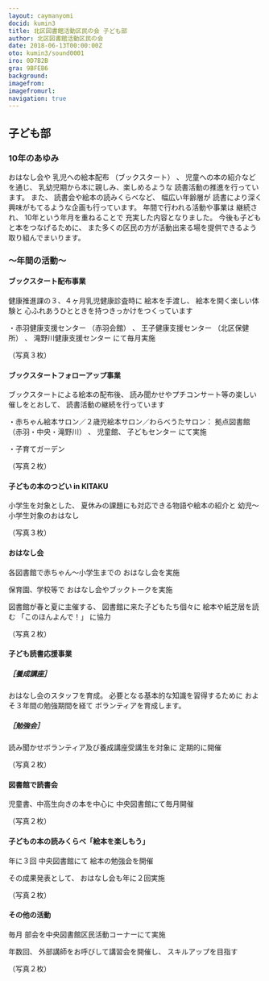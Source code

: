```yaml
---
layout: caymanyomi
docid: kumin3
title: 北区図書館活動区民の会 子ども部
author: 北区図書館活動区民の会
date: 2018-06-13T00:00:00Z
oto: kumin3/sound0001
iro: 0D7B2B
gra: 9BFEB6
background: 
imagefrom: 
imagefromurl: 
navigation: true
---
```

   
## <span data-dur="1.589" data-begin="0.000">子ども部</span>

<!--span data-dur="1.64" data-begin="1.589">読み上げ時間</span>
<span data-dur="3.259" data-begin="3.229">約7分45秒消す</span-->

### <span data-dur="2.576" data-begin="6.488">10年のあゆみ</span>

<span data-dur="1.497" data-begin="9.064">おはなし会や</span>
<span data-dur="2.061" data-begin="10.561">乳児への絵本配布</span>
<span data-dur="1.688" data-begin="12.622">（ブックスタート）</span>
<span data-dur="0.5" data-begin="14.310">、</span>
<span data-dur="3.07" data-begin="14.810">児童への本の紹介などを通じ、</span>
<span data-dur="3.771" data-begin="17.880">乳幼児期から本に親しみ、楽しめるような</span>
<span data-dur="4.284" data-begin="21.651">読書活動の推進を行っています。</span>
<span data-dur="0.945" data-begin="25.935">また、</span>
<span data-dur="2.837" data-begin="26.880">読書会や絵本の読みくらべなど、</span>
<span data-dur="2.106" data-begin="29.717">幅広い年齢層が</span>
<span data-dur="6.243" data-begin="31.823">読書により深く興味がもてるような企画も行っています。</span>
<span data-dur="3.437" data-begin="38.066">年間で行われる活動や事業は</span>
<span data-dur="1.315" data-begin="41.503">継続され、</span>
<span data-dur="3.06" data-begin="42.818">10年という年月を重ねることで</span>
<span data-dur="3.347" data-begin="45.878">充実した内容となりました。</span>
<span data-dur="3.444" data-begin="49.225">今後も子どもと本をつなげるために、</span>
<span data-dur="5.229" data-begin="52.669">また多くの区民の方が活動出来る場を提供できるよう</span>
<span data-dur="3.194" data-begin="57.898">取り組んでまいります。</span>

### <span data-dur="2.713" data-begin="61.092">～年間の活動～</span>

#### <span data-dur="3.542" data-begin="63.805">ブックスタート配布事業</span>

<span data-dur="5.034" data-begin="67.347">健康推進課の３、４ヶ月乳児健康診査時に</span>
<span data-dur="1.738" data-begin="72.381">絵本を手渡し、</span>
<span data-dur="3.404" data-begin="74.119">絵本を開く楽しい体験と</span>
<span data-dur="5.268" data-begin="77.523">心ふれあうひとときを持つきっかけをつくっています</span>

<span data-dur="2.618" data-begin="82.791">・赤羽健康支援センター</span>
<span data-dur="1.683" data-begin="85.409">（赤羽会館）</span>
<span data-dur="0.5" data-begin="87.092">、</span>
<span data-dur="2.514" data-begin="87.592">王子健康支援センター</span>
<span data-dur="1.638" data-begin="90.106">（北区保健所）</span>
<span data-dur="0.5" data-begin="91.744">、</span>
<span data-dur="2.702" data-begin="92.244">滝野川健康支援センター</span>
<span data-dur="3.407" data-begin="94.946">にて毎月実施</span>

<span data-dur="2.189" data-begin="98.353">（写真３枚）</span>

<!--span data-dur="1.726" data-begin="100.542">１枚目</span>
<span data-dur="3.896" data-begin="102.268">お揃いのエプロンを着けて活動します</span>
<span data-dur="1.704" data-begin="106.164">２枚目</span>
<span data-dur="2.393" data-begin="107.868">配本セット</span>
<span data-dur="1.812" data-begin="110.261">３枚目</span>
<span data-dur="2.88" data-begin="112.073">笑顔を大切にしています</span>
<span data-dur="3.144" data-begin="114.953">写真終わり</span-->

#### <span data-dur="3.901" data-begin="118.097">ブックスタートフォローアップ事業</span>

<span data-dur="3.017" data-begin="121.998">ブックスタートによる絵本の配布後、</span>
<span data-dur="5.066" data-begin="125.015">読み聞かせやプチコンサート等の楽しい催しをとおして、</span>
<span data-dur="4.637" data-begin="130.081">読書活動の継続を行っています</span>

<span data-dur="4.76" data-begin="134.718">・赤ちゃん絵本サロン／２歳児絵本サロン／わらべうたサロン：</span>
<span data-dur="1.556" data-begin="139.478">拠点図書館</span>
<span data-dur="2.858" data-begin="141.034">（赤羽・中央・滝野川）</span>
<span data-dur="0.5" data-begin="143.892">、</span>
<span data-dur="1.366" data-begin="144.392">児童館、</span>
<span data-dur="1.579" data-begin="145.758">子どもセンター</span>
<span data-dur="2.983" data-begin="147.337">にて実施</span>

<span data-dur="2.832" data-begin="150.320">・子育てガーデン</span>

<span data-dur="2.027" data-begin="153.152">（写真２枚）</span>

<!--span data-dur="1.727" data-begin="155.179">１枚目</span>
<span data-dur="2.132" data-begin="156.906">子育てガーデン</span>
<span data-dur="1.763" data-begin="159.038">説明</span>
<span data-dur="1.525" data-begin="160.801">広い部屋で、</span>
<span data-dur="4.177" data-begin="162.326">大きくカラフルな布を大人たちが持って広げ、</span>
<span data-dur="4.482" data-begin="166.503">その下に子供たちが入って遊んでいます</span>
<span data-dur="1.703" data-begin="170.985">２枚目</span>
<span data-dur="2.095" data-begin="172.688">わらべうたサロン</span>
<span data-dur="1.763" data-begin="174.783">説明</span>
<span data-dur="1.656" data-begin="176.546">広い和室で、</span>
<span data-dur="4.697" data-begin="178.202">大勢の大人と子供が輪になって座っています</span>
<span data-dur="3.144" data-begin="182.899">写真終わり</span-->

#### <span data-dur="3.677" data-begin="186.043">子どもの本のつどい in KITAKU</span>

<span data-dur="2.53" data-begin="189.720">小学生を対象とした、</span>
<span data-dur="5.088" data-begin="192.250">夏休みの課題にも対応できる物語や絵本の紹介と</span>
<span data-dur="4.924" data-begin="197.338">幼児～小学生対象のおはなし</span>

<span data-dur="2.189" data-begin="202.262">（写真３枚）</span>

<!--span data-dur="1.727" data-begin="204.451">１枚目</span>
<span data-dur="2.936" data-begin="206.178">ユニバーサル部とコラボ</span>
<span data-dur="1.704" data-begin="209.114">２枚目</span>
<span data-dur="1.468" data-begin="210.818">５つの島</span>
<span data-dur="0.938" data-begin="212.286">（テーマ）</span>
<span data-dur="1.293" data-begin="213.224">を作って、</span>
<span data-dur="1.615" data-begin="214.517">その島ごとに</span>
<span data-dur="4.976" data-begin="216.132">わくわく、どきどきする絵本と本を用意しました</span>
<span data-dur="1.813" data-begin="221.108">３枚目</span>
<span data-dur="1.763" data-begin="222.921">説明</span>
<span data-dur="2.984" data-begin="224.684">テーブルの上のたくさんの絵本を</span>
<span data-dur="2.993" data-begin="227.668">手にとって見る大人と子供</span>
<span data-dur="3.145" data-begin="230.661">写真終わり</span-->

#### <span data-dur="2.209" data-begin="233.806">おはなし会</span>

<span data-dur="3.832" data-begin="236.015">各図書館で赤ちゃん～小学生までの</span>
<span data-dur="3.209" data-begin="239.847">おはなし会を実施</span>

<span data-dur="2.576" data-begin="243.056">保育園、学校等で</span>
<span data-dur="4.079" data-begin="245.632">おはなし会やブックトークを実施</span>

<span data-dur="3.322" data-begin="249.711">図書館が春と夏に主催する、</span>
<span data-dur="2.851" data-begin="253.033">図書館に来た子どもたち個々に</span>
<span data-dur="2.218" data-begin="255.884">絵本や紙芝居を読む</span>
<span data-dur="1.653" data-begin="258.102">「このほんよんで！」</span>
<span data-dur="2.673" data-begin="259.755">に協力</span>

<span data-dur="2.027" data-begin="262.428">（写真２枚）</span>

<!--span data-dur="1.726" data-begin="264.455">１枚目</span>
<span data-dur="2.92" data-begin="266.181">手話つきおはなし会</span>
<span data-dur="1.703" data-begin="269.101">２枚目</span>
<span data-dur="1.763" data-begin="270.804">説明</span>
<span data-dur="2.312" data-begin="272.567">紙芝居をする大人、</span>
<span data-dur="4.298" data-begin="274.879">それを座ってみているたくさんの子どもたち</span>
<span data-dur="3.144" data-begin="279.177">写真終わり</span-->

#### <span data-dur="3.312" data-begin="282.321">子ども読書応援事業</span>

##### <span data-dur="2.068" data-begin="285.633">［養成講座］</span>

<span data-dur="3.394" data-begin="287.701">おはなし会のスタッフを育成。</span>
<span data-dur="4.032" data-begin="291.095">必要となる基本的な知識を習得するために</span>
<span data-dur="3.538" data-begin="295.127">およそ３年間の勉強期間を経て</span>
<span data-dur="3.151" data-begin="298.665">ボランティアを育成します。</span>

##### <span data-dur="1.99" data-begin="303.516">［勉強会］</span>

<span data-dur="5.177" data-begin="305.506">読み聞かせボランティア及び養成講座受講生を対象に</span>
<span data-dur="3.056" data-begin="310.683">定期的に開催</span>

<span data-dur="2.028" data-begin="313.739">（写真２枚）</span>

<!--span data-dur="1.726" data-begin="315.767">１枚目</span>
<span data-dur="5.007" data-begin="317.493">皆で同じ思いと目的をもって活動しています</span>
<span data-dur="1.763" data-begin="322.500">説明</span>
<span data-dur="2.295" data-begin="324.263">冊子の表紙</span>
<span data-dur="2.523" data-begin="326.558">「図書館ボランティア心得</span>
<span data-dur="2.287" data-begin="329.081">子どもと本をつなぐために」</span>
<span data-dur="1.119" data-begin="331.368">と書かれ、</span>
<span data-dur="4.371" data-begin="332.487">読み聞かせの様子を描いたイラストがあります。</span>
<span data-dur="1.704" data-begin="336.858">２枚目</span>
<span data-dur="2.53" data-begin="338.562">勉強でスキルアップ！</span>
<span data-dur="2.095" data-begin="341.092">写真終わり</span-->

#### <span data-dur="2.77" data-begin="343.187">図書館で読書会</span>

<span data-dur="3.865" data-begin="345.957">児童書、中高生向きの本を中心に</span>
<span data-dur="4.792" data-begin="349.822">中央図書館にて毎月開催</span>

<span data-dur="2.027" data-begin="354.614">（写真２枚）</span>

<!--span data-dur="1.726" data-begin="356.641">１枚目</span>
<span data-dur="3.682" data-begin="358.367">平成２９年度に読んだ本</span>
<span data-dur="1.704" data-begin="362.049">２枚目</span>
<span data-dur="1.763" data-begin="363.753">説明</span>
<span data-dur="3.407" data-begin="365.516">テーブルを囲んで話し合う人々</span>
<span data-dur="3.915" data-begin="368.923">各自の前に本や書類があります</span>
<span data-dur="3.144" data-begin="372.838">写真終わり</span-->

#### <span data-dur="2.164" data-begin="375.982">子どもの本の読みくらべ</span><span data-dur="2.664" data-begin="378.146">「絵本を楽しもう」</span>

<span data-dur="1.632" data-begin="380.810">年に３回</span>
<span data-dur="2.022" data-begin="382.442">中央図書館にて</span>
<span data-dur="3.754" data-begin="384.464">絵本の勉強会を開催</span>

<span data-dur="2.333" data-begin="388.218">その成果発表として、</span>
<span data-dur="4.627" data-begin="390.551">おはなし会も年に２回実施</span>

<span data-dur="2.028" data-begin="395.178">（写真２枚）</span>

<!--span data-dur="1.726" data-begin="397.206">１枚目</span>
<span data-dur="1.763" data-begin="398.932">説明</span>
<span data-dur="3.407" data-begin="400.695">テーブルを囲んで話し合う人々</span>
<span data-dur="4.265" data-begin="404.102">各自の前に本や書類があります</span>
<span data-dur="1.703" data-begin="408.367">２枚目</span>
<span data-dur="3.259" data-begin="410.070">平成２９年度の読みくらべ</span>
<span data-dur="1.763" data-begin="413.329">説明</span>
<span data-dur="3.57" data-begin="415.092">読みくらべ開催を案内するポスター</span>
<span data-dur="1.814" data-begin="418.662">「絵本を楽しもう」</span>
<span data-dur="2.224" data-begin="420.476">と書かれています</span>
<span data-dur="3.144" data-begin="422.700">写真終わり</span-->

#### <span data-dur="2.274" data-begin="425.844">その他の活動</span>

<span data-dur="1.194" data-begin="428.118">毎月</span>
<span data-dur="5.888" data-begin="429.312">部会を中央図書館区民活動コーナーにて実施</span>

<span data-dur="1.512" data-begin="435.200">年数回、</span>
<span data-dur="4.092" data-begin="436.712">外部講師をお呼びして講習会を開催し、</span>
<span data-dur="3.205" data-begin="440.804">スキルアップを目指す</span>

<span data-dur="2.027" data-begin="444.009">（写真２枚）</span>

<!--span data-dur="1.727" data-begin="446.036">１枚目</span>
<span data-dur="2.979" data-begin="447.763">小澤俊夫先生をお招きして</span>
<span data-dur="3.477" data-begin="450.742">昔話について学びました</span>
<span data-dur="1.704" data-begin="454.219">２枚目</span>
<span data-dur="3.267" data-begin="455.923">部会の様子</span>
<span data-dur="1.127" data-begin="459.190">以上で、</span>
<span data-dur="3.739" data-begin="460.317">子ども部の読み上げを終わります消す。</span-->
